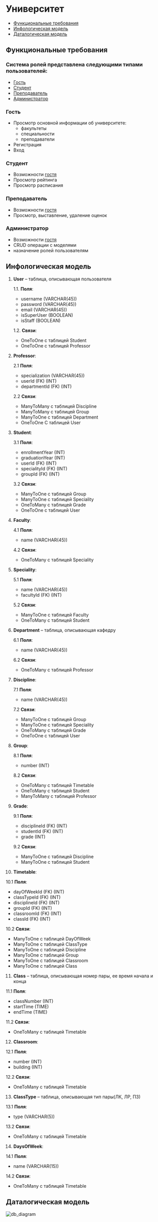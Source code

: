 # Университет  
- [Функциональные требования](#функциональные-требования)
- [Инфологическая модель](#инфологическая-модель)
- [Даталогическая модель](#даталогическая-модель)

## Функциональные требования
### Система ролей представлена следующими типами пользователей:
- [Гость](#гость)
- [Студент](#студент)
- [Преподаватель](#преподаватель)
- [Администратор](#администратор)

### Гость
- Просмотр основной информации об университете:
   - факультеты
   - специальности
   - преподаватели
- Регистрация
- Вход
  
### Студент
- Возможности [гостя](#гость)
- Просмотр рейтинга
- Просмотр расписания
  
### Преподаватель
- Возможности [гостя](#гость)
- Просмотр, выставление, удаление оценок
  
### Администратор
- Возможности [гостя](#гость)
- CRUD операции с моделями
- назначение ролей пользователям
  
## Инфологическая модель
1. **User** – таблица, описывающая пользователя
   
    1.1. **Поля**:
    - username (VARCHAR(45))
    - password (VARCHAR(45))
    - email (VARCHAR(45))
    - isSuperUser (BOOLEAN)
    - isStaff (BOOLEAN)
      
    1.2. **Связи**:
    - OneToOne с таблицей Student
    - OneToOne с таблицей Professor
     
2. **Professor**:

   2.1 **Поля**:
    - specialization (VARCHAR(45))
    - userId (FK) (INT)
    - departmentId (FK) (INT)
   
   2.2 **Связи**:
   - ManyToMany с таблицей Discipline
   - ManyToMany с таблицей Group
   - ManyToOne с таблицей Department
   - OneToOne С таблицей User

3. **Student**:

   3.1 **Поля**:
   - enrollmentYear (INT)
   - graduationYear (INT)
   - userId (FK) (INT)
   - specialityId (FK) (INT)
   - groupId (FK) (INT)

   3.2 **Связи**:
   - ManyToOne с таблицей Group
   - ManyToOne с таблицей Speciality
   - OneToMany с таблицей Grade
   - OneToOne с таблицей User
  
4. **Faculty**:
   
   4.1 **Поля**:
   - name (VARCHAR(45))

   4.2 **Связи**:
   - OneToMany с таблицей Speciality
   
5. **Speciality**:
   
   5.1 **Поля**:
   - name (VARCHAR(45))
   - facultyId (FK) (INT)

   5.2 **Связи**:
   - ManyToOne с таблицей Faculty
   - OneToMany с таблицей Student
     
6. **Department**  – таблица, описывающая кафедру

   6.1 **Поля**:
   - name (VARCHAR(45))

   6.2 **Связи**:
   - OneToMany с таблицей Professor
   
7. **Discipline**:

   7.1 **Поля**:
   - name (VARCHAR(45))

   7.2 **Связи**:
   - ManyToOne с таблицей Group
   - ManyToOne с таблицей Speciality
   - OneToMany с таблицей Grade
   - OneToOne с таблицей User
   
8. **Group**:

   8.1 **Поля**:
   - number (INT)

   8.2 **Связи**:
   - OneToMany с таблицей Timetable
   - OneToMany с таблицей Student
   - ManyToMany с таблицей Professor

9. **Grade**:

   9.1 **Поля**:
   - disciplineId (FK) (INT)
   - studentId (FK) (INT)
   - grade (INT)

   9.2 **Связи**:
   - ManyToOne с таблицей Discipline
   - ManyToOne с таблицей Student

10. **Timetable**:

   10.1 **Поля**:
   - dayOfWeekId (FK) (INT)
   - classTypeId (FK) (INT)
   - disciplineId (FK) (INT)
   - groupId (FK) (INT)
   - classroomId (FK) (INT)
   - classId (FK) (INT)

   10.2 **Связи**:
   - ManyToOne с таблицей DayOfWeek
   - ManyToOne с таблицей ClassType
   - ManyToOne с таблицей Discipline
   - ManyToOne с таблицей Group
   - ManyToOne с таблицей Classroom
   - ManyToOne с таблицей Class

11. **Class**  – таблица, описывающая номер пары, ее время начала и конца

   11.1 **Поля**:
   - classNumber (INT)
   - startTime (TIME)
   - endTime (TIME)

   11.2 **Связи**:
   - OneToMany с таблицей Timetable
     
12. **Classroom**:

   12.1 **Поля**:
   - number (INT)
   - building (INT)

   12.2 **Связи**:
   - OneToMany с таблицей Timetable

13. **ClassType**  – таблица, описывающая тип пары(ЛК, ЛР, ПЗ)

   13.1 **Поля**:
   - type (VARCHAR(5))

   13.2 **Связи**:
   - OneToMany с таблицей Timetable
     
14. **DaysOfWeek**:

   14.1 **Поля**:
   - name (VARCHAR(15))

   14.2 **Связи**:
   - OneToMany с таблицей Timetable
     
## Даталогическая модель
![db_diagram](new_db_univesity.svg)

